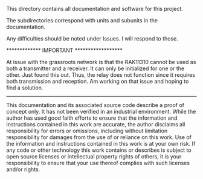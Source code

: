 This directory contains all documentation and software for this project.

The subdirectories correspond with units and subunits in the documentation.

Any difficulties should be noted under Issues. I will respond to those.

************* IMPORTANT ******************

At issue with the grassroots network is that the RAK11310 cannot be used as both a transmitter 
and a receiver. It can only be initialized for one or the other. Just found this out.
Thus, the relay does not function since it requires both transmission and reception.
Am working on that issue and hoping to find a solution.

*******************************************

This documentation and its associated source code describe a proof of concept only. It has not been verified in an industrial environment. While the author has used good faith efforts to ensure that the information and instructions contained in this work are accurate, the author disclaims all responsibility for errors or omissions, including without limitation responsibility for damages from the use of or reliance on this work. Use of the information and instructions contained in this work is at your own risk. If any code or other technology this work contains or describes is subject to open source licenses or intellectual property rights of others, it is your responsibility to ensure that your use thereof complies with such licenses and/or rights.
